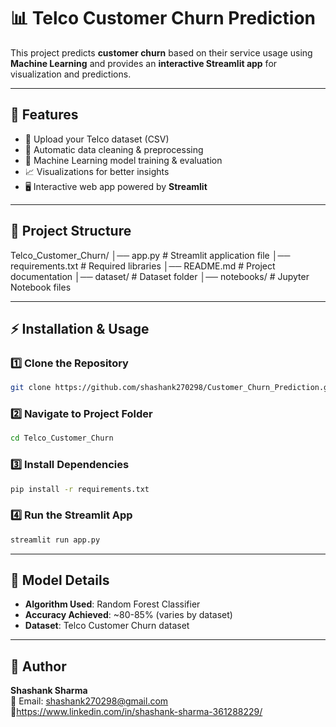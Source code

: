 # 📊 Telco Customer Churn Prediction

This project predicts **customer churn** based on their service usage using **Machine Learning** and provides an **interactive Streamlit app** for visualization and predictions.

---

## 🚀 Features
- 📂 Upload your Telco dataset (CSV)
- 🔄 Automatic data cleaning & preprocessing
- 🧠 Machine Learning model training & evaluation
- 📈 Visualizations for better insights
- 🖥️ Interactive web app powered by **Streamlit**

---

## 📂 Project Structure
Telco_Customer_Churn/
│── app.py                 # Streamlit application file
│── requirements.txt       # Required libraries
│── README.md              # Project documentation
│── dataset/               # Dataset folder
│── notebooks/             # Jupyter Notebook files

---

## ⚡ Installation & Usage

### 1️⃣ Clone the Repository
```bash
git clone https://github.com/shashank270298/Customer_Churn_Prediction.git
```

### 2️⃣ Navigate to Project Folder
```bash
cd Telco_Customer_Churn
```

### 3️⃣ Install Dependencies
```bash
pip install -r requirements.txt
```

### 4️⃣ Run the Streamlit App
```bash
streamlit run app.py
```

---

## 🧠 Model Details
- **Algorithm Used**: Random Forest Classifier
- **Accuracy Achieved**: ~80-85% (varies by dataset)
- **Dataset**: Telco Customer Churn dataset

---


## 👤 Author
**Shashank Sharma**  
📧 Email: shashank270298@gmail.com 
🔗https://www.linkedin.com/in/shashank-sharma-361288229/

